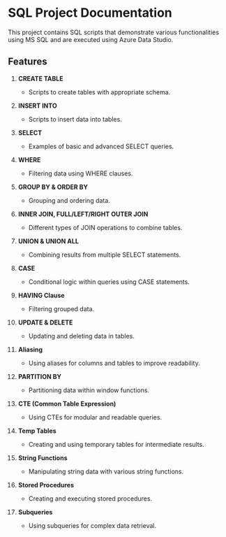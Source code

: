 # SQL Project Documentation

This project contains SQL scripts that demonstrate various functionalities using MS SQL and are executed using Azure Data Studio.

## Features

1. **CREATE TABLE**
   - Scripts to create tables with appropriate schema.

2. **INSERT INTO**
   - Scripts to insert data into tables.

3. **SELECT**
   - Examples of basic and advanced SELECT queries.

4. **WHERE**
   - Filtering data using WHERE clauses.

5. **GROUP BY & ORDER BY**
   - Grouping and ordering data.

6. **INNER JOIN, FULL/LEFT/RIGHT OUTER JOIN**
   - Different types of JOIN operations to combine tables.

7. **UNION & UNION ALL**
   - Combining results from multiple SELECT statements.

8. **CASE**
   - Conditional logic within queries using CASE statements.

9. **HAVING Clause**
   - Filtering grouped data.

10. **UPDATE & DELETE**
    - Updating and deleting data in tables.

11. **Aliasing**
    - Using aliases for columns and tables to improve readability.

12. **PARTITION BY**
    - Partitioning data within window functions.

13. **CTE (Common Table Expression)**
    - Using CTEs for modular and readable queries.

14. **Temp Tables**
    - Creating and using temporary tables for intermediate results.

15. **String Functions**
    - Manipulating string data with various string functions.

16. **Stored Procedures**
    - Creating and executing stored procedures.

17. **Subqueries**
    - Using subqueries for complex data retrieval.

